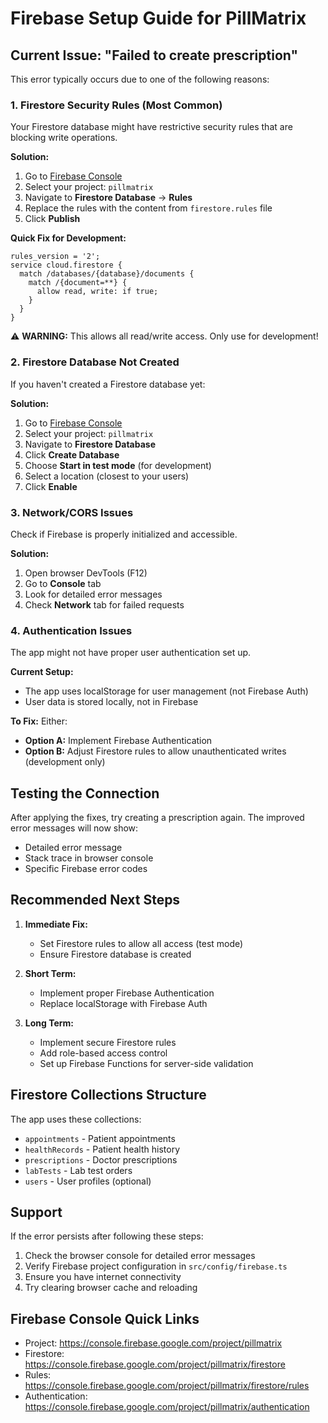# Firebase Setup Guide for PillMatrix

## Current Issue: "Failed to create prescription"

This error typically occurs due to one of the following reasons:

### 1. **Firestore Security Rules** (Most Common)
Your Firestore database might have restrictive security rules that are blocking write operations.

**Solution:**
1. Go to [Firebase Console](https://console.firebase.google.com/)
2. Select your project: `pillmatrix`
3. Navigate to **Firestore Database** → **Rules**
4. Replace the rules with the content from `firestore.rules` file
5. Click **Publish**

**Quick Fix for Development:**
```
rules_version = '2';
service cloud.firestore {
  match /databases/{database}/documents {
    match /{document=**} {
      allow read, write: if true;
    }
  }
}
```
⚠️ **WARNING:** This allows all read/write access. Only use for development!

### 2. **Firestore Database Not Created**
If you haven't created a Firestore database yet:

**Solution:**
1. Go to [Firebase Console](https://console.firebase.google.com/)
2. Select your project: `pillmatrix`
3. Navigate to **Firestore Database**
4. Click **Create Database**
5. Choose **Start in test mode** (for development)
6. Select a location (closest to your users)
7. Click **Enable**

### 3. **Network/CORS Issues**
Check if Firebase is properly initialized and accessible.

**Solution:**
1. Open browser DevTools (F12)
2. Go to **Console** tab
3. Look for detailed error messages
4. Check **Network** tab for failed requests

### 4. **Authentication Issues**
The app might not have proper user authentication set up.

**Current Setup:**
- The app uses localStorage for user management (not Firebase Auth)
- User data is stored locally, not in Firebase

**To Fix:**
Either:
- **Option A:** Implement Firebase Authentication
- **Option B:** Adjust Firestore rules to allow unauthenticated writes (development only)

## Testing the Connection

After applying the fixes, try creating a prescription again. The improved error messages will now show:
- Detailed error message
- Stack trace in browser console
- Specific Firebase error codes

## Recommended Next Steps

1. **Immediate Fix:**
   - Set Firestore rules to allow all access (test mode)
   - Ensure Firestore database is created

2. **Short Term:**
   - Implement proper Firebase Authentication
   - Replace localStorage with Firebase Auth

3. **Long Term:**
   - Implement secure Firestore rules
   - Add role-based access control
   - Set up Firebase Functions for server-side validation

## Firestore Collections Structure

The app uses these collections:
- `appointments` - Patient appointments
- `healthRecords` - Patient health history
- `prescriptions` - Doctor prescriptions
- `labTests` - Lab test orders
- `users` - User profiles (optional)

## Support

If the error persists after following these steps:
1. Check the browser console for detailed error messages
2. Verify Firebase project configuration in `src/config/firebase.ts`
3. Ensure you have internet connectivity
4. Try clearing browser cache and reloading

## Firebase Console Quick Links

- Project: https://console.firebase.google.com/project/pillmatrix
- Firestore: https://console.firebase.google.com/project/pillmatrix/firestore
- Rules: https://console.firebase.google.com/project/pillmatrix/firestore/rules
- Authentication: https://console.firebase.google.com/project/pillmatrix/authentication
